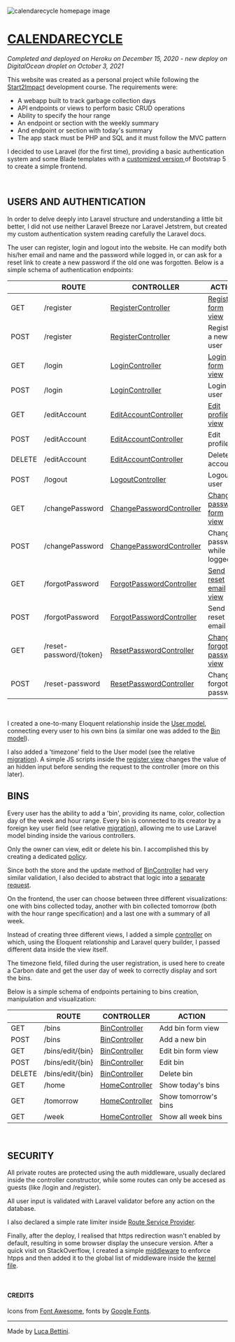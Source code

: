 ![calendarecycle homepage image](https://lucabettini.com/images/calendarecycle_2.jpg)

# [CALENDARECYCLE](https://calendarecycle.lucabettini.com)

<i>Completed and deployed on Heroku on December 15, 2020 - new deploy on DigitalOcean droplet on October 3, 2021</i>

This website was created as a personal project while following the [Start2Impact](https://www.start2impact.it/) development course.
The requirements were:

-   A webapp built to track garbage collection days
-   API endpoints or views to perform basic CRUD operations
-   Ability to specify the hour range
-   An endpoint or section with the weekly summary
-   And endpoint or section with today's summary
-   The app stack must be PHP and SQL and it must follow the MVC pattern

I decided to use Laravel (for the first time), providing a basic authentication system and some Blade templates with a [customized version ](https://github.com/lucabettini/calendarecycle/blob/main/resources/sass/_variables.scss)of Bootstrap 5 to create a simple frontend.

<br>

## USERS AND AUTHENTICATION

In order to delve deeply into Laravel structure and understanding a little bit better, I did not use neither Laravel Breeze nor Laravel Jetstrem, but created my custom authentication system reading carefully the Laravel docs.

The user can register, login and logout into the website. He can modify both his/her email and name and the password while logged in, or can ask for a reset link to create a new password if the old one was forgotten. Below is a simple schema of authentication endpoints:

|        | ROUTE                   | CONTROLLER                                                                                                                                 | ACTION                                                                                                                                  |
| ------ | ----------------------- | ------------------------------------------------------------------------------------------------------------------------------------------ | --------------------------------------------------------------------------------------------------------------------------------------- |
| GET    | /register               | [RegisterController](https://github.com/lucabettini/calendarecycle/blob/main/app/Http/Controllers/Auth/RegisterController.php)             | [Register form view](https://github.com/lucabettini/calendarecycle/blob/main/resources/views/auth/register.blade.php)                   |
| POST   | /register               | [RegisterController](https://github.com/lucabettini/calendarecycle/blob/main/app/Http/Controllers/Auth/RegisterController.php)             | Register a new user                                                                                                                     |
| GET    | /login                  | [LoginController](https://github.com/lucabettini/calendarecycle/blob/main/app/Http/Controllers/Auth/LoginController.php)                   | [Login form view](https://github.com/lucabettini/calendarecycle/blob/main/resources/views/auth/login.blade.php)                         |
| POST   | /login                  | [LoginController](https://github.com/lucabettini/calendarecycle/blob/main/app/Http/Controllers/Auth/LoginController.php)                   | Login user                                                                                                                              |
| GET    | /editAccount            | [EditAccountController](https://github.com/lucabettini/calendarecycle/blob/main/app/Http/Controllers/Auth/EditAccountController.php)       | [Edit profile view](https://github.com/lucabettini/calendarecycle/blob/main/resources/views/auth/edit-profile.blade.php)                |
| POST   | /editAccount            | [EditAccountController](https://github.com/lucabettini/calendarecycle/blob/main/app/Http/Controllers/Auth/EditAccountController.php)       | Edit profile                                                                                                                            |
| DELETE | /editAccount            | [EditAccountController](https://github.com/lucabettini/calendarecycle/blob/main/app/Http/Controllers/Auth/EditAccountController.php)       | Delete account                                                                                                                          |
| POST   | /logout                 | [LogoutController](https://github.com/lucabettini/calendarecycle/blob/main/app/Http/Controllers/Auth/LogoutController.php)                 | Logout user                                                                                                                             |
| GET    | /changePassword         | [ChangePasswordController](https://github.com/lucabettini/calendarecycle/blob/main/app/Http/Controllers/Auth/ChangePasswordController.php) | [Change password form view](https://github.com/lucabettini/calendarecycle/blob/main/resources/views/auth/change-password.blade.php)     |
| POST   | /changePassword         | [ChangePasswordController](https://github.com/lucabettini/calendarecycle/blob/main/app/Http/Controllers/Auth/ChangePasswordController.php) | Change password while logged in                                                                                                         |
| GET    | /forgotPassword         | [ForgotPasswordController](https://github.com/lucabettini/calendarecycle/blob/main/app/Http/Controllers/Auth/ForgotPasswordController.php) | [Send reset email view](https://github.com/lucabettini/calendarecycle/blob/main/resources/views/auth/forgot-password.blade.php)         |
| POST   | /forgotPassword         | [ForgotPasswordController](https://github.com/lucabettini/calendarecycle/blob/main/app/Http/Controllers/Auth/ForgotPasswordController.php) | Send reset email                                                                                                                        |
| GET    | /reset-password/{token} | [ResetPasswordController](https://github.com/lucabettini/calendarecycle/blob/main/app/Http/Controllers/Auth/ResetPasswordController.php)   | [Change forgotten password view](https://github.com/lucabettini/calendarecycle/blob/main/resources/views/auth/reset-password.blade.php) |
| POST   | /reset-password         | [ResetPasswordController](https://github.com/lucabettini/calendarecycle/blob/main/app/Http/Controllers/Auth/ResetPasswordController.php)   | Change forgotten password                                                                                                               |

<br>

I created a one-to-many Eloquent relationship inside the [User model](https://github.com/lucabettini/calendarecycle/blob/main/app/Models/User.php), connecting every user to his own bins (a similar one was added to the [Bin model](https://github.com/lucabettini/calendarecycle/blob/main/app/Models/Bin.php)).

I also added a 'timezone' field to the User model (see the relative [migration](https://github.com/lucabettini/calendarecycle/blob/main/database/migrations/2021_05_14_110503_add_timezone_to_users_table.php)). A simple JS scripts inside the [register view](https://github.com/lucabettini/calendarecycle/blob/main/resources/views/auth/register.blade.php) changes the value of an hidden input before sending the request to the controller (more on this later).

## BINS

Every user has the ability to add a 'bin', providing its name, color, collection day of the week and hour range. Every bin is connected to its creator by a foreign key user field (see relative [migration](https://github.com/lucabettini/calendarecycle/blob/main/database/migrations/2021_05_14_081529_create_bins_table.php)), allowing me to use Laravel model binding inside the various controllers.

Only the owner can view, edit or delete his bin. I accomplished this by creating a dedicated [policy](https://github.com/lucabettini/calendarecycle/blob/main/app/Policies/BinPolicy.php).

Since both the store and the update method of [BinController](https://github.com/lucabettini/calendarecycle/blob/main/app/Http/Controllers/BinController.php) had very similar validation, I also decided to abstract that logic into a [separate request](https://github.com/lucabettini/calendarecycle/blob/main/app/Http/Requests/BinRequest.php).

On the frontend, the user can choose between three different visualizations: one with bins collected today, another with bin collected tomorrow (both with the hour range specification) and a last one with a summary of all week.

Instead of creating three different views, I added a simple [controller](https://github.com/lucabettini/calendarecycle/blob/main/app/Http/Controllers/HomeController.php) on which, using the Eloquent relationship and Laravel query builder, I passed different data inside the view itself.

The timezone field, filled during the user registration, is used here to create a Carbon date and get the user day of week to correctly display and sort the bins.

Below is a simple schema of endpoints pertaining to bins creation, manipulation and visualization:

|        | ROUTE            | CONTROLLER                                                                                                        | ACTION               |
| ------ | ---------------- | ----------------------------------------------------------------------------------------------------------------- | -------------------- |
| GET    | /bins            | [BinController](https://github.com/lucabettini/calendarecycle/blob/main/app/Http/Controllers/BinController.php)   | Add bin form view    |
| POST   | /bins            | [BinController](https://github.com/lucabettini/calendarecycle/blob/main/app/Http/Controllers/BinController.php)   | Add a new bin        |
| GET    | /bins/edit/{bin} | [BinController](https://github.com/lucabettini/calendarecycle/blob/main/app/Http/Controllers/BinController.php)   | Edit bin form view   |
| POST   | /bins/edit/{bin} | [BinController](https://github.com/lucabettini/calendarecycle/blob/main/app/Http/Controllers/BinController.php)   | Edit bin             |
| DELETE | /bins/edit/{bin} | [BinController](https://github.com/lucabettini/calendarecycle/blob/main/app/Http/Controllers/BinController.php)   | Delete bin           |
| GET    | /home            | [HomeController](https://github.com/lucabettini/calendarecycle/blob/main/app/Http/Controllers/HomeController.php) | Show today's bins    |
| GET    | /tomorrow        | [HomeController](https://github.com/lucabettini/calendarecycle/blob/main/app/Http/Controllers/HomeController.php) | Show tomorrow's bins |
| GET    | /week            | [HomeController](https://github.com/lucabettini/calendarecycle/blob/main/app/Http/Controllers/HomeController.php) | Show all week bins   |

<br>

## SECURITY

All private routes are protected using the auth middleware, usually declared inside the controller constructor, while some routes can only be accesed as guests (like /login and /register).

All user input is validated with Laravel validator before any action on the database.

I also declared a simple rate limiter inside [Route Service Provider](https://github.com/lucabettini/calendarecycle/blob/main/app/Providers/RouteServiceProvider.php).

Finally, after the deploy, I realised that https redirection wasn't enabled by default, resulting in some browser display the unsecure version. After a quick visit on StackOverflow, I created a simple [middleware](https://github.com/lucabettini/calendarecycle/blob/main/app/Http/Middleware/EnforceHttps.php) to enforce htpps and then added it to the global list of middleware inside the [kernel file](https://github.com/lucabettini/calendarecycle/blob/main/app/Http/Kernel.php).

<br>

#### CREDITS

Icons from [Font Awesome](https://fontawesome.com/ "Font Awesome"), fonts by [Google Fonts](https://fonts.google.com/ "Google Fonts").

---

Made by [Luca Bettini](https://lucabettini.com).
